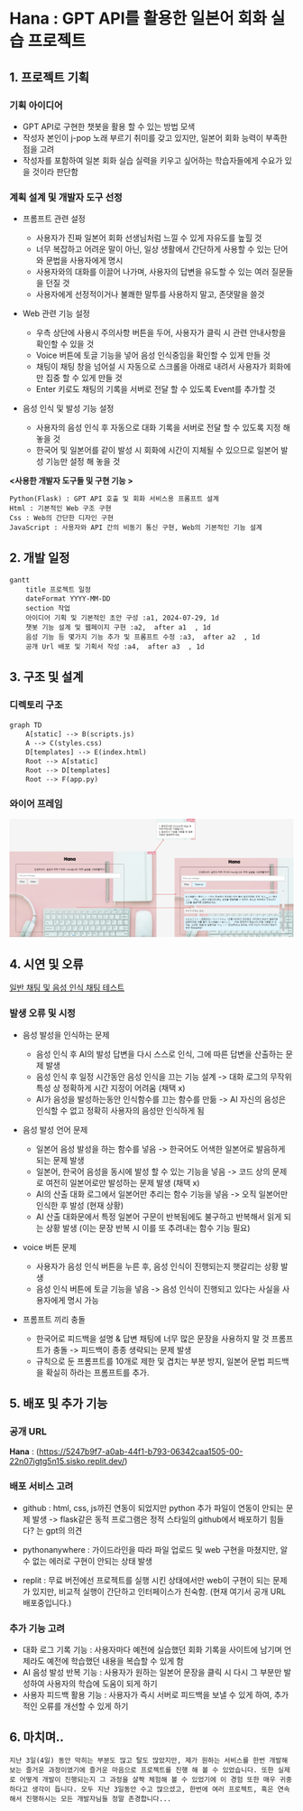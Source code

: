 # **Hana** : GPT API를 활용한 일본어 회화 실습 프로젝트

## 1. 프로젝트 기획

### 기획 아이디어
  - GPT API로 구현한 챗봇을 활용 할 수 있는 방법 모색
  - 작성자 본인이 j-pop 노래 부르기 취미를 갖고 있지만, 일본어 회화 능력이 부족한 점을 고려
  - 작성자를 포함하여 일본 회화 실습 실력을 키우고 싶어하는 학습자들에게 수요가 있을 것이라 판단함

### 계획 설계 및 개발자 도구 선정
  - 프롬프트 관련 설정
    - 사용자가 진짜 일본어 회화 선생님처럼 느낄 수 있게 자유도를 높힐 것
    - 너무 복잡하고 어려운 말이 아닌, 일상 생활에서 간단하게 사용할 수 있는 단어와 문법을 사용자에게 명시
    - 사용자와의 대화를 이끌어 나가며, 사용자의 답변을 유도할 수 있는 여러 질문들을 던질 것
    - 사용자에게 선정적이거나 불쾌한 말투를 사용하지 말고, 존댓말을 쓸것

  - Web 관련 기능 설정
    - 우측 상단에 사용시 주의사항 버튼을 두어, 사용자가 클릭 시 관련 안내사항을 확인할 수 있을 것
    - Voice 버튼에 토글 기능을 넣어 음성 인식중임을 확인할 수 있게 만들 것
    - 채팅이 채팅 창을 넘어설 시 자동으로 스크롤을 아래로 내려서 사용자가 회화에만 집중 할 수 있게 만들 것
    - Enter 키로도 채팅의 기록을 서버로 전달 할 수 있도록 Event를 추가할 것
  - 음성 인식 및 발성 기능 설정
    - 사용자의 음성 인식 후 자동으로 대화 기록을 서버로 전달 할 수 있도록 지정 해 놓을 것
    - 한국어 및 일본어를 같이 발성 시 회화에 시간이 지체될 수 있으므로 일본어 발성 기능만 설정 해 놓을 것

  **<사용한 개발자 도구들 및 구현 기능 >**
  ```md
  Python(Flask) : GPT API 호출 및 회화 서비스용 프롬프트 설계
  Html : 기본적인 Web 구조 구현
  Css : Web의 간단한 디자인 구현
  JavaScript : 사용자와 API 간의 비동기 통신 구현, Web의 기본적인 기능 설계
  ```

## 2. 개발 일정

```mermaid
gantt
    title 프로젝트 일정
    dateFormat YYYY-MM-DD
    section 작업
    아이디어 기획 및 기본적인 초안 구성 :a1, 2024-07-29, 1d
    챗봇 기능 설계 및 웹페이지 구현 :a2,  after a1  , 1d
    음성 기능 등 몇가지 기능 추가 및 프롬프트 수정 :a3,  after a2  , 1d
    공개 Url 배포 및 기획서 작성 :a4,  after a3  , 1d
```

## 3. 구조 및 설계

### 디렉토리 구조
```mermaid
graph TD
    A[static] --> B(scripts.js)
    A --> C(styles.css)
    D[templates] --> E(index.html)
    Root --> A[static]
    Root --> D[templates]
    Root --> F(app.py)
```
### 와이어 프레임
![img](/README_Contents/Hana_wireframe.png)


## 4. 시연 및 오류

[일반 채팅 및 음성 인식 채팅 테스트](https://yoo117.github.io/Private-Repository/)

### 발생 오류 및 시정

- 음성 발성을 인식하는 문제
  - 음성 인식 후 AI의 발성 답변을 다시 스스로 인식, 그에 따른 답변을 산출하는 문제 발생
  - 음성 인식 후 일정 시간동안 음성 인식을 끄는 기능 설계 -> 대화 로그의 무작위 특성 상 정확하게 시간 지정이 어려움 (채택 x)
  - AI가 음성을 발성하는동안 인식함수를 끄는 함수를 만듦 -> AI 자신의 음성은 인식할 수 없고 정확히 사용자의 음성만 인식하게 됨

- 음성 발성 언어 문제
  - 일본어 음성 발성을 하는 함수를 넣음 -> 한국어도 어색한 일본어로 발음하게 되는 문제 발생
  - 일본어, 한국어 음성을 동시에 발성 할 수 있는 기능을 넣음 -> 코드 상의 문제로 여전히 일본어로만 발성하는 문제 발생 (채택 x)
  - AI의 산출 대화 로그에서 일본어만 추리는 함수 기능을 넣음 -> 오직 일본어만 인식한 후 발성 (현재 상황)
  - AI 산출 대화문에서 특정 일본어 구문이 반복됨에도 불구하고 반복해서 읽게 되는 상황 발생 (이는 문장 반복 시 이를 또 추려내는 함수 기능 필요)

- voice 버튼 문제
  - 사용자가 음성 인식 버튼을 누른 후, 음성 인식이 진행되는지 햇갈리는 상황 발생
  - 음성 인식 버튼에 토글 기능을 넣음 ->  음성 인식이 진행되고 있다는 사실을 사용자에게 명시 가능

- 프롬프트 끼리 충돌
  - 한국어로 피드백을 설명 & 답변 채팅에 너무 많은 문장을 사용하지 말 것 프롬프트가 충돌 -> 피드백이 종종 생략되는 문제 발생
  - 규칙으로 둔 프롬프트를 10개로 제한 및 겹치는 부분 방지, 일본어 문법 피드백을 확실히 하라는 프롬프트를 추가. 


## 5. 배포 및 추가 기능

### 공개 URL
**Hana** :
(https://5247b9f7-a0ab-44f1-b793-06342caa1505-00-22n07igtg5n15.sisko.replit.dev/)

### 배포 서비스 고려

- github : html, css, js까진 연동이 되었지만 python 추가 파일이 연동이 안되는 문제 발생 -> flask같은 동적 프로그램은 정적 스타일의 github에서 배포하기 힘들다? 는 gpt의 의견

- pythonanywhere : 가이드라인을 따라 파일 업로드 및 web 구현을 마쳤지만, 알 수 없는 에러로 구현이 안되는 상태 발생

- replit : 무료 버전에선 프로젝트를 실행 시킨 상태에서만 web이 구현이 되는 문제가 있지만, 비교적 실행이 간단하고 인터페이스가 친숙함. (현재 여기서 공개 URL 배포중입니다.)

### 추가 기능 고려

- 대화 로그 기록 기능 : 사용자마다 예전에 실습했던 회화 기록을 사이트에 남기며 언제라도 예전에 학습했던 내용을 복습할 수 있게 함
- AI 음성 발성 반복 기능 : 사용자가 원하는 일본어 문장을 클릭 시 다시 그 부분만 발성하여 사용자의 학습에 도움이 되게 하기
- 사용자 피드백 활용 기능 : 사용자가 즉시 서버로 피드백을 보낼 수 있게 하여, 추가적인 오류를 개선할 수 있게 하기

## 6. 마치며..

```
지난 3일(4일) 동안 막히는 부분도 많고 탈도 많았지만, 제가 원하는 서비스를 한번 개발해보는 즐거운 과정이였기에 즐거운 마음으로 프로젝트를 진행 해 볼 수 있었습니다. 또한 실제로 어떻게 개발이 진행되는지 그 과정을 살짝 체험해 볼 수 있었기에 이 경험 또한 매우 귀중하다고 생각이 듭니다. 모두 지난 3일동안 수고 많으셨고, 한번에 여러 프로젝트, 혹은 연속해서 진행하시는 모든 개발자님들 정말 존경합니다...
```